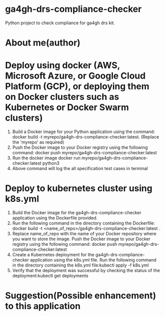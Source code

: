# ga4gh-drs-compliance-checker
Python project to check compliance for ga4gh drs kit.

# About me(author)


# Deploy using docker (AWS, Microsoft Azure, or Google Cloud Platform (GCP), or deploying them on Docker clusters such as Kubernetes or Docker Swarm clusters)
1. Build a Docker image for your Python application using the  command: docker build -t myrepo/ga4gh-drs-compliance-checker:latest. (Replace the 'myrepo' as required)
2. Push the Docker image to your Docker registry using the following command: docker push myrepo/ga4gh-drs-compliance-checker:latest
3. Run the docker image docker run myrepo/ga4gh-drs-compliance-checker:latest python3 
4. Above command will log the all specification test cases in terminal


# Deploy to kubernetes cluster using k8s.yml
1. Build the Docker image for the ga4gh-drs-compliance-checker application using the Dockerfile provided. 
2. Run the following command in the directory containing the Dockerfile: docker build -t <name_of_repo>/ga4gh-drs-compliance-checker:latest .
3. Replace name_of_repo with the name of your Docker repository where you want to store the image. Push the Docker image to your Docker registry using the following command: docker push myrepo/ga4gh-drs-compliance-checker:latest
4. Create a Kubernetes deployment for the ga4gh-drs-compliance-checker application using the k8s.yml file. Run the following command in the directory containing the k8s.yml file:kubectl apply -f k8s.yml
5. Verify that the deployment was successful by checking the status of the deployment:kubectl get deployments

# Suggestion(Possible enhancement) to this application
